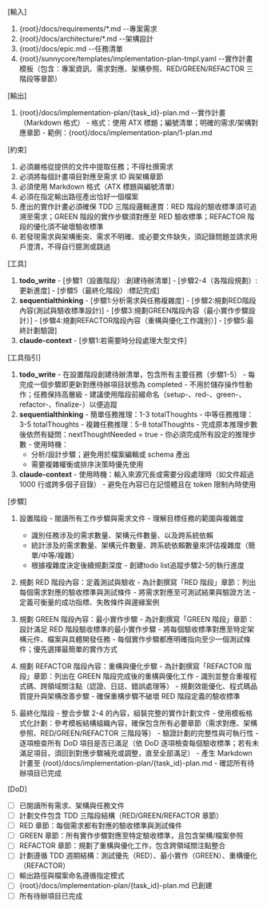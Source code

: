 [輸入]
  1. {root}/docs/requirements/*.md --專案需求
  2. {root}/docs/architecture/*.md --架構設計
  3. {root}/docs/epic.md --任務清單
  4. {root}/sunnycore/templates/implementation-plan-tmpl.yaml --實作計畫模板（包含：專案資訊、需求對應、架構參照、RED/GREEN/REFACTOR 三階段等章節）

[輸出]
  1. {root}/docs/implementation-plan/{task_id}-plan.md --實作計畫（Markdown 格式）
    - 格式：使用 ATX 標題；編號清單；明確的需求/架構對應章節
    - 範例：{root}/docs/implementation-plan/1-plan.md

[約束]
  1. 必須嚴格從提供的文件中提取任務；不得杜撰需求
  2. 必須將每個計畫項目對應至需求 ID 與架構章節
  3. 必須使用 Markdown 格式（ATX 標題與編號清單）
  4. 必須在指定輸出路徑產出恰好一個檔案
  5. 產出的實作計畫必須確保 TDD 三階段邏輯連貫：RED 階段的驗收標準須可追溯至需求；GREEN 階段的實作步驟須對應至 RED 驗收標準；REFACTOR 階段的優化須不破壞驗收標準
  6. 若發現需求與架構衝突、需求不明確、或必要文件缺失，須記錄問題並請求用戶澄清，不得自行臆測或跳過

[工具]
  1. **todo_write**
    - [步驟1（設置階段）:創建待辦清單]
    - [步驟2-4（各階段規劃）:更新進度]
    - [步驟5（最終化階段）:標記完成]
  2. **sequentialthinking**
    - [步驟1:分析需求與任務複雜度]
    - [步驟2:規劃RED階段內容(測試與驗收標準設計)]
    - [步驟3:規劃GREEN階段內容（最小實作步驟設計）]
    - [步驟4:規劃REFACTOR階段內容（重構與優化工作識別）]
    - [步驟5:最終計劃驗證]
  3. **claude-context**
    - [步驟1:若需要時分段處理大型文件]

[工具指引]
  1. **todo_write**
    - 在設置階段創建待辦清單，包含所有主要任務（步驟1-5）
    - 每完成一個步驟即更新對應待辦項目狀態為 completed
    - 不用於儲存操作性動作；任務保持高層級
    - 建議使用階段前綴命名（setup-、red-、green-、refactor-、finalize-）以便追蹤
  2. **sequentialthinking**
    - 簡單任務推理：1-3 totalThoughts
    - 中等任務推理：3-5 totalThoughts
    - 複雜任務推理：5-8 totalThoughts
    - 完成原本推理步數後依然有疑問：nextThoughtNeeded = true
    - 你必須完成所有設定的推理步數
    - 使用時機：
      * 分析/設計步驟；避免用於檔案編輯或 schema 產出
      * 需要複雜權衡或排序決策時優先使用
  3. **claude-context**
    - 使用時機：輸入來源冗長或需要分段處理時（如文件超過 1000 行或跨多個子目錄）
    - 避免在內容已在記憶體且在 token 限制內時使用

[步驟]
  1. 設置階段
    - 閱讀所有工作步驟與需求文件
    - 理解目標任務的範圍與複雜度
      * 識別任務涉及的需求數量、架構元件數量、以及跨系統依賴
      * 統計涉及的需求數量、架構元件數量、跨系統依賴數量來評估複雜度（簡單/中等/複雜）
      * 根據複雜度決定後續規劃深度
    - 創建todo list追蹤步驟2-5的執行進度

  2. 規劃 RED 階段內容：定義測試與驗收
    - 為計劃撰寫「RED 階段」章節：列出每個需求對應的驗收標準與測試條件
    - 將需求對應至可測試結果與驗證方法
    - 定義可衡量的成功指標、失敗條件與邊緣案例

  3. 規劃 GREEN 階段內容：最小實作步驟
    - 為計劃撰寫「GREEN 階段」章節：設計滿足 RED 階段驗收標準的最小實作步驟
    - 將每個驗收標準對應至特定架構元件、檔案與具體開發任務
    - 每個實作步驟都應明確指向至少一個測試條件；優先選擇最簡單的實作方式

  4. 規劃 REFACTOR 階段內容：重構與優化步驟
    - 為計劃撰寫「REFACTOR 階段」章節：列出在 GREEN 階段完成後的重構與優化工作
    - 識別並整合重複程式碼、跨領域關注點（認證、日誌、錯誤處理等）
    - 規劃效能優化、程式碼品質提升與架構改善步驟
    - 確保重構步驟不破壞 RED 階段定義的驗收標準

  5. 最終化階段
    - 整合步驟 2-4 的內容，組裝完整的實作計劃文件
    - 使用模板格式化計劃：參考模板結構組織內容，確保包含所有必要章節（需求對應、架構參照、RED/GREEN/REFACTOR 三階段等）
    - 驗證計劃的完整性與可執行性
    - 逐項檢查所有 DoD 項目是否已滿足（依 DoD 逐項檢查每個驗收標準；若有未滿足項目，須回到對應步驟補充或調整，直至全部滿足）
    - 產生 Markdown 計畫至 {root}/docs/implementation-plan/{task_id}-plan.md
    - 確認所有待辦項目已完成

[DoD]
  - [ ] 已閱讀所有需求、架構與任務文件
  - [ ] 計劃文件包含 TDD 三階段結構（RED/GREEN/REFACTOR 章節）
  - [ ] RED 章節：每個需求都有對應的驗收標準與測試條件
  - [ ] GREEN 章節：所有實作步驟對應至特定驗收標準，且包含架構/檔案參照
  - [ ] REFACTOR 章節：規劃了重構與優化工作，包含跨領域關注點整合
  - [ ] 計劃遵循 TDD 週期結構：測試優先（RED）、最小實作（GREEN）、重構優化（REFACTOR）
  - [ ] 輸出路徑與檔案命名遵循指定模式
  - [ ] {root}/docs/implementation-plan/{task_id}-plan.md 已創建
  - [ ] 所有待辦項目已完成
